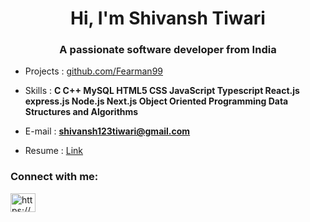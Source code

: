 <h1 align="center">Hi, I'm Shivansh Tiwari</h1>
<h3 align="center">A passionate software developer from India</h3>

- Projects : [github.com/Fearman99](https://github.com/Fearman99)

- Skills : **C C++ MySQL HTML5 CSS JavaScript Typescript React.js express.js Node.js Next.js Object Oriented Programming Data Structures and Algorithms**

- E-mail : **shivansh123tiwari@gmail.com**

- Resume :  [Link](https://acrobat.adobe.com/id/urn:aaid:sc:AP:cb6f90b6-d92e-43b4-b153-8fba9e862d47)

<h3 align="left">Connect with me:</h3>
<p align="left">
<a href="https://linkedin.com/in/https://www.linkedin.com/in/shivansh-tiwari-a05a57235" target="blank"><img align="center" src="https://raw.githubusercontent.com/rahuldkjain/github-profile-readme-generator/master/src/images/icons/Social/linked-in-alt.svg" alt="https://www.linkedin.com/in/shivansh-tiwari-a05a57235" height="30" width="40" /></a>
</p>

